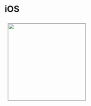 # iOS
<img src="http://ethanhu.me/postimage/Screen%20Shot%202018-07-09%20at%2014.14.06.png" width="250px" style="margin: 10px; border: 1px rgba(0,0,0,0.4) solid;">
